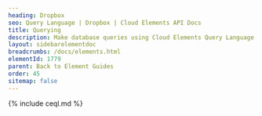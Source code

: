 ```yaml
---
heading: Dropbox
seo: Query Language | Dropbox | Cloud Elements API Docs
title: Querying
description: Make database queries using Cloud Elements Query Language.
layout: sidebarelementdoc
breadcrumbs: /docs/elements.html
elementId: 1779
parent: Back to Element Guides
order: 45
sitemap: false
---
```


{% include ceql.md %}
